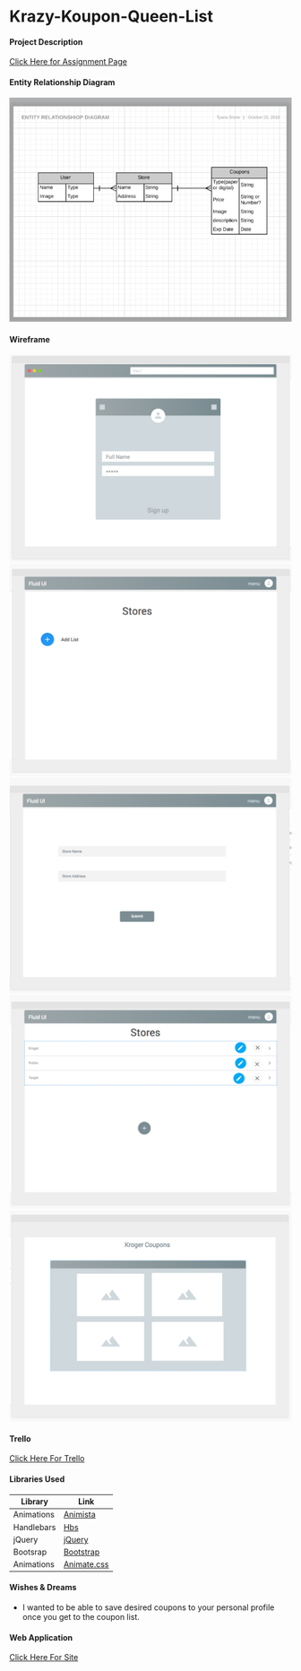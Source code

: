 # Krazy-Koupon-Queen-List

#### Project Description

[Click Here for Assignment Page](https://git.generalassemb.ly/atl-wdi/wdi-curriculum/tree/master/projects/unit_02)

 #### Entity Relationship Diagram
![Image of ERD](public/Images/erd.png)

#### Wireframe
![Image of Wireframe](public/Images/1.png)
![Image of Wireframe](public/Images/2.png)
![Image of Wireframe](public/Images/3.png)
![Image of Wireframe](public/Images/4.png)
![Image of Wireframe](public/Images/5.png)

#### Trello
 [Click Here For Trello](https://trello.com/b/J2Frfqyc/project-2)


#### Libraries Used
 | Library | Link |
| --- | --- |
| Animations | [Animista](http://animista.net/) |
| Handlebars | [Hbs](https://handlebarsjs.com/) |
| jQuery | [jQuery](https://jquery.com/) |
| Bootsrap | [Bootstrap](https://getbootstrap.com/docs/4.0/components/card/) |
| Animations |[Animate.css](https://daneden.github.io/animate.css) |


 

#### Wishes & Dreams

- I wanted to be able to save desired coupons to your personal profile once you get to the coupon list. 


#### Web Application
[Click Here For Site](https://krazy-koupon-list.herokuapp.com/)